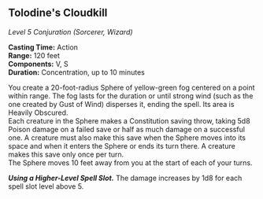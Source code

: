 ## Tolodine's Cloudkill
*Level 5 Conjuration (Sorcerer, Wizard)*

**Casting Time:** Action  
**Range:** 120 feet  
**Components:** V, S  
**Duration:** Concentration, up to 10 minutes

You create a 20-foot-radius Sphere of yellow-green fog centered on a point within range. The fog lasts for the duration or until strong wind (such as the one created by Gust of Wind) disperses it, ending the spell. Its area is Heavily Obscured.  
Each creature in the Sphere makes a Constitution saving throw, taking 5d8 Poison damage on a failed save or half as much damage on a successful one. A creature must also make this save when the Sphere moves into its space and when it enters the Sphere or ends its turn there. A creature makes this save only once per turn.  
The Sphere moves 10 feet away from you at the start of each of your turns.  

***Using a Higher-Level Spell Slot.*** The damage increases by 1d8 for each spell slot level above 5.